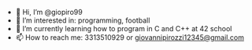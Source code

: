 - 👋 Hi, I’m @giopiro99
- 👀 I’m interested in: programming, football
- 🌱 I’m currently learning how to program in C and C++ at 42 school
- 📫 How to reach me: 3313510929 or giovannipirozzi12345@gmail.com

